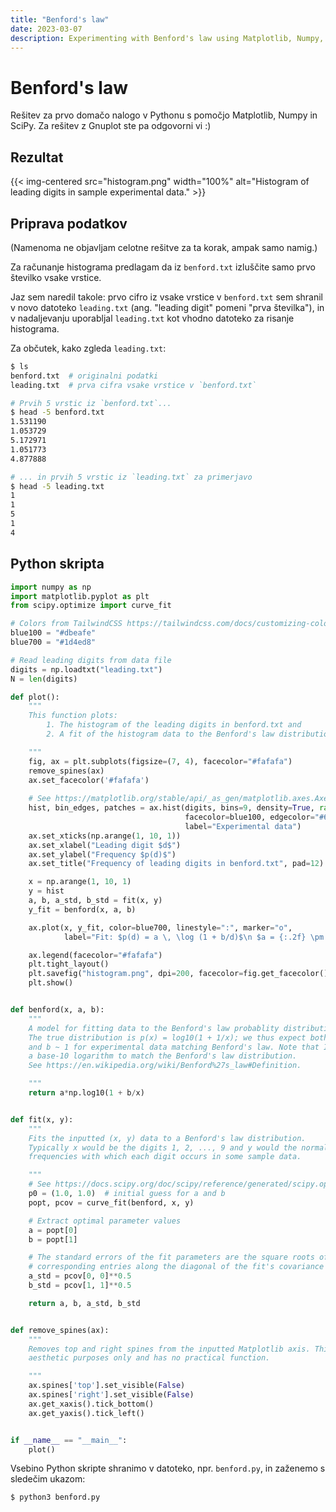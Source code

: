 ```yaml
---
title: "Benford's law"
date: 2023-03-07
description: Experimenting with Benford's law using Matplotlib, Numpy, and SciPy
---
```


# Benford's law

Rešitev za prvo domačo nalogo v Pythonu s pomočjo Matplotlib, Numpy in SciPy.
Za rešitev z Gnuplot ste pa odgovorni vi :)

## Rezultat

{{< img-centered src="histogram.png" width="100%" alt="Histogram of leading digits in sample experimental data." >}}

## Priprava podatkov

(Namenoma ne objavljam celotne rešitve za ta korak, ampak samo namig.)

Za računanje histograma predlagam da iz `benford.txt` izluščite samo prvo številko vsake vrstice.

Jaz sem naredil takole: prvo cifro iz vsake vrstice v `benford.txt` sem shranil v novo datoteko `leading.txt` (ang. "leading digit" pomeni "prva številka"), in v nadaljevanju uporabljal `leading.txt` kot vhodno datoteko za risanje histograma.

Za občutek, kako zgleda `leading.txt`:

<!-- # Vzamemo samo prvo številko iz vsake vrstice in shranimo rezultat v -->
<!-- # `leading.txt` (ang. "leading digit" pomeni "prva številka") -->
<!-- $ cut -c 1 "benford.txt" > "leading.txt" -->

```bash
$ ls
benford.txt  # originalni podatki
leading.txt  # prva cifra vsake vrstice v `benford.txt`

# Prvih 5 vrstic iz `benford.txt`...
$ head -5 benford.txt
1.531190
1.053729
5.172971
1.051773
4.877888

# ... in prvih 5 vrstic iz `leading.txt` za primerjavo
$ head -5 leading.txt
1
1
5
1
4
```

## Python skripta

```python
import numpy as np
import matplotlib.pyplot as plt
from scipy.optimize import curve_fit

# Colors from TailwindCSS https://tailwindcss.com/docs/customizing-colors
blue100 = "#dbeafe"
blue700 = "#1d4ed8"

# Read leading digits from data file
digits = np.loadtxt("leading.txt")
N = len(digits)

def plot():
    """
    This function plots:
        1. The histogram of the leading digits in benford.txt and
        2. A fit of the histogram data to the Benford's law distribution 

    """
    fig, ax = plt.subplots(figsize=(7, 4), facecolor="#fafafa")
    remove_spines(ax)
    ax.set_facecolor('#fafafa')
        
    # See https://matplotlib.org/stable/api/_as_gen/matplotlib.axes.Axes.hist.html
    hist, bin_edges, patches = ax.hist(digits, bins=9, density=True, range=(1, 10),
                                       facecolor=blue100, edgecolor="#666666",
                                       label="Experimental data")
    ax.set_xticks(np.arange(1, 10, 1))
    ax.set_xlabel("Leading digit $d$")
    ax.set_ylabel("Frequency $p(d)$")
    ax.set_title("Frequency of leading digits in benford.txt", pad=12)

    x = np.arange(1, 10, 1) 
    y = hist
    a, b, a_std, b_std = fit(x, y)
    y_fit = benford(x, a, b)

    ax.plot(x, y_fit, color=blue700, linestyle=":", marker="o",
            label="Fit: $p(d) = a \, \log (1 + b/d)$\n $a = {:.2f} \pm {:.2f}$\n $b = {:.2f} \pm {:.2f}$".format(a, a_std, b, b_std))

    ax.legend(facecolor="#fafafa")
    plt.tight_layout()
    plt.savefig("histogram.png", dpi=200, facecolor=fig.get_facecolor())
    plt.show()


def benford(x, a, b):
    """
    A model for fitting data to the Benford's law probablity distribution.
    The true distribution is p(x) = log10(1 + 1/x); we thus expect both a ~ 1
    and b ~ 1 for experimental data matching Benford's law. Note that I'm using
    a base-10 logarithm to match the Benford's law distribution.
    See https://en.wikipedia.org/wiki/Benford%27s_law#Definition.

    """
    return a*np.log10(1 + b/x)


def fit(x, y):
    """
    Fits the inputted (x, y) data to a Benford's law distribution.
    Typically x would be the digits 1, 2, ..., 9 and y would the normalized
    frequencies with which each digit occurs in some sample data.

    """
    # See https://docs.scipy.org/doc/scipy/reference/generated/scipy.optimize.curve_fit.html
    p0 = (1.0, 1.0)  # initial guess for a and b
    popt, pcov = curve_fit(benford, x, y)

    # Extract optimal parameter values
    a = popt[0]
    b = popt[1]

    # The standard errors of the fit parameters are the square roots of the
    # corresponding entries along the diagonal of the fit's covariance matrix
    a_std = pcov[0, 0]**0.5
    b_std = pcov[1, 1]**0.5

    return a, b, a_std, b_std


def remove_spines(ax):
    """
    Removes top and right spines from the inputted Matplotlib axis. This is for
    aesthetic purposes only and has no practical function.

    """
    ax.spines['top'].set_visible(False)
    ax.spines['right'].set_visible(False)
    ax.get_xaxis().tick_bottom()
    ax.get_yaxis().tick_left()


if __name__ == "__main__":
    plot()
```

Vsebino Python skripte shranimo v datoteko, npr. `benford.py`, in zaženemo s sledečim ukazom:

```bash
$ python3 benford.py
```
